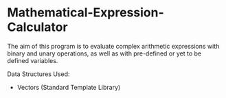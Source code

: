 # Mathematical-Expression-Calculator
The aim of this program is to evaluate  complex  arithmetic  expressions  with  binary  and  unary  operations,  as  well  as  with  pre-defined or yet to be defined variables.  
  
Data Structures Used:
- Vectors (Standard Template Library)
